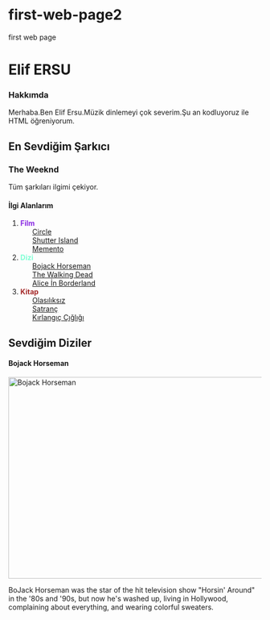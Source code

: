 # first-web-page2
first web page
<!DOCTYPE html>
<html lang="en">
<head>
    <meta charset="UTF-8">
    <meta http-equiv="X-UA-Compatible" content="IE=edge">
    <meta name="viewport" content="width=device-width, initial-scale=1.0">
    <title>İlk web sitem</title>
</head>

<body>
<h1>Elif ERSU</h1>
<h3>Hakkımda</h3>
<p>Merhaba.Ben Elif Ersu.Müzik dinlemeyi çok severim.Şu an kodluyoruz ile HTML öğreniyorum.</p>
<h2>En Sevdiğim Şarkıcı</h2>
<h3>The Weeknd</h3>
<p>Tüm şarkıları ilgimi çekiyor.</p>
<h4>İlgi Alanlarım</h4>
<ol>
    <li><b><span style="color: blueviolet;"><il id="idNo1">Film</span></b>
        <ul>
            <div></div><il><a href="https://www.imdb.com/title/tt3118452/?ref_=fn_al_tt_1" target="_blank">Circle</a></il></div>
            <div></div><il><a href="https://www.imdb.com/title/tt1130884/?ref_=fn_al_tt_1" target="_blank">Shutter Island</a></il></div>
            <div></div><il><a href="https://www.imdb.com/title/tt0209144/?ref_=nv_sr_srsg_0" target="_blank">Memento</a></il></div>
        </ul>
    </il>
    <li><b><span style="color: aquamarine;"><il id="idNo2">Dizi</span></b>
        <ul>
            <div></div><il><a href="https://www.imdb.com/title/tt3398228/" target="_blank">Bojack Horseman</a></il></div>
            <div></div><il><a href="https://www.imdb.com/title/tt1520211/?ref_=fn_al_tt_1" target="_blank">The Walking Dead</a></il></div>
            <div></div><il><a href="https://www.imdb.com/title/tt10795658/?ref_=nv_sr_srsg_0" target="_blank">Alice İn Borderland</a></il></div>
        </ul>
    </il>
    <li><b><span style="color: brown;"><il id="idNo3">Kitap</span></b>
        <ul>
            <div></div><il><a href="https://www.goodreads.com/tr/book/show/8399007-olas-l-ks-z" target="_blank">Olasılıksız</a></il></div>
            <div></div><il><a href="https://www.goodreads.com/book/show/1220467.Satran_?from_search=true&from_srp=true&qid=A91Vy8Qn9c&rank=2" target="_blank">Satranç</a></il></div>
            <div></div><il><a href="https://www.goodreads.com/book/show/38721465-k-rlang-l?from_search=true&from_srp=true&qid=whoyLiPpI0&rank=6" target="_blank">Kırlangıç Çığlığı</a></div></il>
        </ul>
    </il>
</ol>

<h2>Sevdiğim Diziler</h2>
<h4>Bojack Horseman</h4>
<img src="https://static.wikia.nocookie.net/bojackhorseman/images/2/2d/TitlesTreatment.png/revision/latest?cb=20190323144952" width="600" height="400" alt="Bojack Horseman" title="Sevdiğim dizilerden biri Bojack Horseman">
<p>BoJack Horseman was the star of the hit television show "Horsin' Around" in the '80s and '90s, but now he's washed up,
 living in Hollywood, complaining about everything, and wearing colorful sweaters.</p>
